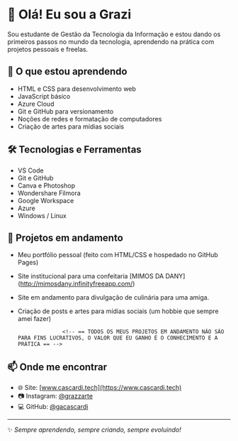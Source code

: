 # 👋 Olá! Eu sou a Grazi 

Sou estudante de Gestão da Tecnologia da Informação e estou dando os primeiros passos no mundo da tecnologia, aprendendo na prática com projetos pessoais e freelas.

## 🚀 O que estou aprendendo
- HTML e CSS para desenvolvimento web
- JavaScript básico
- Azure Cloud
- Git e GitHub para versionamento
- Noções de redes e formatação de computadores
- Criação de artes para mídias sociais

## 🛠️ Tecnologias e Ferramentas
- VS Code
- Git e GitHub
- Canva e Photoshop
- Wondershare Filmora
- Google Workspace
- Azure
- Windows / Linux 

## 📌 Projetos em andamento
- Meu portfólio pessoal (feito com HTML/CSS e hospedado no GitHub Pages)
- Site institucional para uma confeitaria [MIMOS DA DANY] (http://mimosdany.infinityfreeapp.com/)
- Site em andamento para divulgação de culinária para uma amiga.
- Criação de posts e artes para mídias sociais (um hobbie que sempre amei fazer)

					<!-- == TODOS OS MEUS PROJETOS EM ANDAMENTO NÃO SÃO PARA FINS LUCRATIVOS, O VALOR QUE EU GANHO É O CONHECIMENTO E A PRÁTICA == -->

## 📫 Onde me encontrar
- 🌐 Site: [www.cascardi.tech](https://www.cascardi.tech)
- 📷 Instagram: [@grazzarte](https://instagram.com/grazzarte)
- 💻 GitHub: [@gacascardi](https://github.com/gacascardi)

---

✨ *Sempre aprendendo, sempre criando, sempre evoluindo!*

